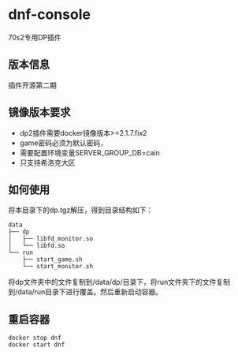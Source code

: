 # dnf-console

70s2专用DP插件

## 版本信息
插件开源第二期

## 镜像版本要求

* dp2插件需要docker镜像版本>=2.1.7.fix2
* game密码必须为默认密码，
* 需要配置环境变量SERVER_GROUP_DB=cain
* 只支持希洛克大区

## 如何使用
将本目录下的dp.tgz解压，得到目录结构如下：
```shell
data
├── dp
│   ├── libfd_monitor.so
│   └── libfd.so
└── run
    ├── start_game.sh
    └── start_monitor.sh
```
将dp文件夹中的文件复制到/data/dp/目录下，将run文件夹下的文件复制到/data/run目录下进行覆盖。然后重新启动容器。

## 重启容器
```shell
docker stop dnf
docker start dnf
```
